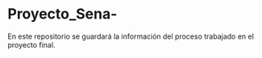 # Proyecto_Sena-
En este repositorio se guardará la información del proceso trabajado en el proyecto final. 
